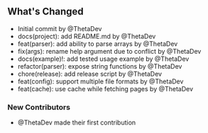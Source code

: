 ## What's Changed
* Initial commit by @ThetaDev
* docs(project): add README.md by @ThetaDev
* feat(parser): add ability to parse arrays by @ThetaDev
* fix(args): rename help argument due to conflict by @ThetaDev
* docs(example)!: add tested usage example by @ThetaDev
* refactor(parser): expose string functions by @ThetaDev
* chore(release): add release script by @ThetaDev
* feat(config): support multiple file formats by @ThetaDev
* feat(cache): use cache while fetching pages by @ThetaDev

### New Contributors
* @ThetaDev made their first contribution

